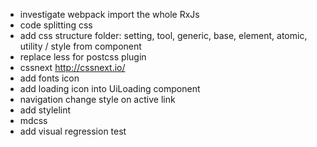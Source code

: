 - investigate webpack import the whole RxJs
- code splitting css
- add css structure folder: setting, tool, generic, base, element, atomic, utility / style from component
- replace less for postcss plugin
- cssnext http://cssnext.io/
- add fonts icon
- add loading icon into UiLoading component
- navigation change style on active link
- add stylelint
- mdcss
- add visual regression test
